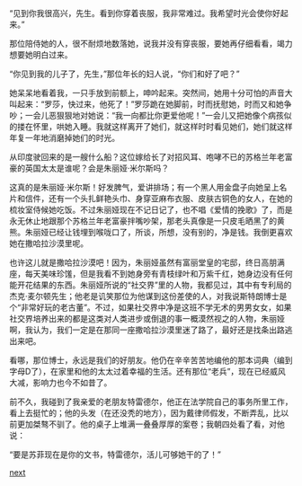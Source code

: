
“见到你我很高兴，先生。看到你穿着丧服，我非常难过。我希望时光会使你好起来。”

那位陪侍她的人，很不耐烦地数落她，说我并没有穿丧服，要她再仔细看看，竭力想要她明白过来。

“你见到我的儿子了，先生，”那位年长的妇人说，“你们和好了吧？”

她呆呆地看着我，一只手放到前额上，呻吟起来。突然间，她用十分可怕的声音大叫起来：“罗莎，快过来，他死了！”罗莎跪在她脚前，时而抚慰她，时而又和她争吵；一会儿恶狠狠地对她说：“我一向都比你更爱他呢！”一会儿又把她像个病孩似的搂在怀里，哄她入睡。我就这样离开了她们，就这样时时看见她们，她们就这样年复一年地消磨掉她们的时光。

从印度驶回来的是一艘什么船？这位嫁给长了对招风耳、咆哮不已的苏格兰年老富豪的英国太太是谁呢？会是朱丽娅·米尔斯吗？

这真的是朱丽娅·米尔斯！好发脾气，爱讲排场；有一个黑人用金盘子向她呈上名片和信件，还有一个头扎鲜艳头巾、身穿亚麻布衣服、皮肤古铜色的女人，在她的梳妆室侍候她吃饭。不过朱丽娅现在不记日记了，也不唱《爱情的挽歌》了，而是永无休止地跟那个苏格兰年老富豪拌嘴吵架，那老头真像是一只皮毛晒黑了的黄熊。朱丽娅已经让钱埋到喉咙口了，所谈，所想，没有别的，净是钱。我倒更喜欢她在撒哈拉沙漠里呢。

也许这儿就是撒哈拉沙漠吧！因为，朱丽娅虽然有富丽堂皇的宅邸，终日高朋满座，每天美味珍馐，但是我看不到她身旁有青枝绿叶和万紫千红，她身边没有任何能开花结果的东西。朱丽娅所说的“社交界”里的人物，我都见过，其中有专利局的杰克·麦尔顿先生；他老是讥笑那位为他谋到这份差使的人，对我说斯特朗博士是个“非常好玩的老古董”。不过，如果社交界中净是这班不学无术的男男女女，如果社交界培养出来的都是这类对人类进步或倒退的事一概漠然视之的人物，朱丽娅啊，我认为，我们一定是在那同一座撒哈拉沙漠里迷了路了，最好还是找条出路逃出来吧。

看哪，那位博士，永远是我们的好朋友。他仍在辛辛苦苦地编他的那本词典（编到字母D了），在家里和他的太太过着幸福的生活。还有那位“老兵”，现在已经威风大减，影响力也今不如昔了。

前不久，我碰到了我亲爱的老朋友特雷德尔，他正在法学院自己的事务所里工作，看上去挺忙的；他的头发（在还没秃的地方），因为戴律师假发，不断弄乱，比以前更加桀骜不驯了。他的桌子上堆满一叠叠厚厚的案卷；我朝四处看了看，对他说：

“要是苏菲现在是你的文书，特雷德尔，活儿可够她干的了！”

[next](page779)